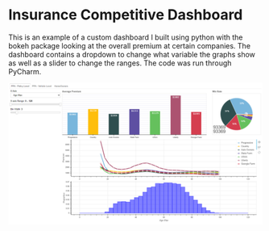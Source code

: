 # Insurance Competitive Dashboard
This is an example of a custom dashboard I built using python with the bokeh package looking at the overall premium at certain companies. 
The dashboard contains a dropdown to change what variable the graphs show as well as a slider to change the ranges. The code was run through PyCharm.  

![](CompetitiveDashboard.PNG)
